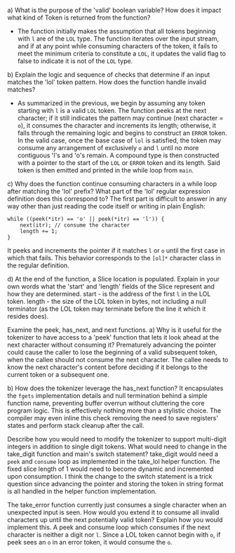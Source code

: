 
a) What is the purpose of the 'valid' boolean variable? How does it impact what kind of Token is returned from the function?
- The function initially makes the assumption that all tokens beginning with `l` are of the `LOL` type. The function iterates over the input stream, and if at any point while consuming characters of the token, it fails to meet the minimum criteria to constitute a `LOL`, it updates the valid flag to false to indicate it is not of the `LOL` type.

b) Explain the logic and sequence of checks that determine if an input matches the 'lol' token pattern. How does the function handle invalid matches?
- As summarized in the previous, we begin by assuming any token starting with `l` is a valid `LOL` token. The function peeks at the next character; if it still indicates the pattern may continue (next character = `o`), it consumes the character and increments its length; otherwise, it falls through the remaining logic and begins to construct an `ERROR` token. In the valid case, once the base case of `lol` is satisfied, the token may consume any arrangement of exclusively `o` and `l` until no more contiguous 'l's and 'o's remain. A compound type is then constructed with a pointer to the start of the `LOL` or `ERROR` token and its length. Said token is then emitted and printed in the while loop from `main`.

c) Why does the function continue consuming characters in a while loop after matching the 'lol' prefix? What part of the 'lol' regular expression definition does this correspond to?
The first part is difficult to answer in any way other than just reading the code itself or writing in plain English:

```
while ((peek(*itr) == 'o' || peek(*itr) == 'l')) {
    next(itr); // consume the character
    length += 1;
}
```

It peeks and increments the pointer if it matches `l` or `o` until the first case in which that fails.
This behavior corresponds to the `[ol]*` character class in the regular definition.

d) At the end of the function, a Slice location is populated. Explain in your own words what the 'start' and 'length' fields of the Slice represent and how they are determined.
start - is the address of the first `l` in the LOL token.
length - the size of the LOL token in bytes, not including a null terminator (as the LOL token may terminate before the line it which it resides does).

Examine the peek, has_next, and next functions.
a) Why is it useful for the tokenizer to have access to a 'peek' function that lets it look ahead at the next character without consuming it?
Prematurely advancing the pointer could cause the caller to lose the beginning of a valid subsequent token, when the callee should not consume the next character. The callee needs to know the next character's content before deciding if it belongs to the current token or a subsequent one.

b) How does the tokenizer leverage the has_next function?
It encapsulates the `fgets` implementation details and null termination behind a simple function name, preventing buffer overrun without cluttering the core program logic. This is effectively nothing more than a stylistic choice. The compiler may even inline this check removing the need to save registers' states and perform stack cleanup after the call.

Describe how you would need to modify the tokenizer to support multi-digit integers in addition to single digit tokens. What would need to change in the take_digit function and main's switch statement?
take_digit would need a `peek` and `consume` loop as implemented in the take_lol helper function. The fixed slice length of 1 would need to become dynamic and incremented upon consumption. I think the change to the switch statement is a trick question since advancing the pointer and storing the token in string format is all handled in the helper function implementation.

The take_error function currently just consumes a single character when an unexpected input is seen. How would you extend it to consume all invalid characters up until the next potentially valid token? Explain how you would implement this.
A peek and consume loop which consumes if the next character is neither a digit nor `l`. Since a LOL token cannot begin with `o`, if peek sees an `o` in an error token, it would consume the `o`.

